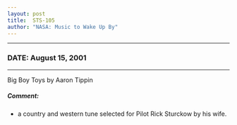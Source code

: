 ```yaml
---
layout: post
title:  STS-105
author: "NASA: Music to Wake Up By"
---
```


----
### DATE: August 15, 2001
----
Big Boy Toys by Aaron Tippin

##### Comment:
* a country and western tune selected for Pilot Rick Sturckow by his wife.
